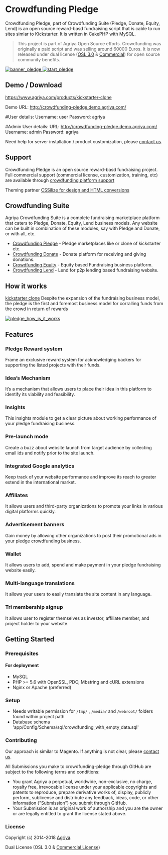 # Crowdfunding Pledge

Crowdfunding Pledge, part of Crowdfunding Suite (Pledge, Donate, Equity, Lend) is an open source reward-basd fundraising script that is cable to run sites simlar to Kickstarter. It is written in CakePHP with MySQL.

> This project is part of Agriya Open Source efforts. Crowdfunding was originally a paid script and was selling around 60000 Euros. It is now released under dual license ([OSL 3.0](https://www.agriya.com/resources) & [Commercial](https://www.agriya.com/products/kickstarter-clone)) for open source community benefits.

[![banner_pledge](https://user-images.githubusercontent.com/4700341/51888284-a0328500-23bc-11e9-9b56-e86818d931d1.png)
![start_pledge](https://user-images.githubusercontent.com/4700341/51888295-a58fcf80-23bc-11e9-9042-09e9beee03b1.png)](https://www.agriya.com/products/kickstarter-clone)

## Demo / Download

https://www.agriya.com/products/kickstarter-clone

Demo URL: http://crowdfunding-pledge.demo.agriya.com/

#User details:
Username: user
Password: agriya

#Admin User details:
URL: http://crowdfunding-pledge.demo.agriya.com/
Username:   admin
Password: agriya

Need help for server installation / product customization, please [contact us](https://www.agriya.com/contact).


## Support

Crowdfunding Pledge is an open source reward-basd fundraising project. Full commercial support (commercial license, customization, training, etc) are available through [crowdfunding  platform support](https://www.agriya.com/products/kickstarter-clone)

Theming partner [CSSilize for design and HTML conversions](http://cssilize.com/)

## Crowdfunding Suite

Agriya Crowdfunding Suite is a complete fundraising marketplace platform that caters to Pledge, Donate, Equity, Lend business models. Any website can be built in combination of these modules, say with Pledge and Donate, or with all, etc.

* [Crowdfunding Pledge](https://github.com/agriya/crowdfunding-pledge) - Pledge marketplaces like or clone of kickstarter etc.
* [Crowdfunding Donate](https://github.com/agriya/crowdfunding-donate) - Donate platform for receiving and giving donations.
* [Crowdfunding Equity](https://github.com/agriya/crowdfunding-equity) - Equity based Fundraising business platform.
* [Crowdfunding Lend](https://github.com/agriya/crowdfunding-lend) -  Lend for p2p lending based fundraising website.



## How it works

[kickstarter clone](https://www.agriya.com/products/kickstarter-clone) Despite the expansion of the fundraising business model, the pledge is the first and foremost business model for corralling funds from the crowd in return of rewards

[![pledge_how_is_it_works](https://user-images.githubusercontent.com/4700341/51888299-a7f22980-23bc-11e9-90f2-e54b5d4f512d.png)](https://www.agriya.com/products/kickstarter-clone)

## Features

### Pledge Reward system

Frame an exclusive reward system for acknowledging backers for supporting the listed projects with their funds.

### Idea’s Mechanism

It’s a mechanism that allows users to place their idea in this platform to identify its viability and feasibility.

### Insights

This insights module to get a clear picture about working performance of your pledge fundraising business.

### Pre-launch mode

Create a buzz about website launch from target audience by collecting email ids and notify prior to the site launch.

### Integrated Google analytics

Keep track of your website performance and improve its reach to greater extend in the international market.

### Affiliates

It allows users and third-party organizations to promote your links in various digital platforms quickly.

### Advertisement banners

Gain money by allowing other organizations to post their promotional ads in your pledge crowdfunding business.

### Wallet

It allows users to add, spend and make payment in your pledge fundraising website easily.

### Multi-language translations

It allows your users to easily translate the site content in any language.

### Tri membership signup

It allows user to register themselves as investor, affiliate member, and project holder to your website.

## Getting Started

### Prerequisites

#### For deployment

* MySQL
* PHP >= 5.6 with OpenSSL, PDO, Mbstring and cURL extensions
* Nginx or Apache (preferred)

### Setup

* Needs writable permission for `/tmp/` , `/media/` and `/webroot/` folders found within project path
* Database schema 'app/Config/Schema/sql/crowdfunding_with_empty_data.sql'

### Contributing

Our approach is similar to Magento. If anything is not clear, please [contact us](https://www.agriya.com/contact).

All Submissions you make to crowdfunding-pledge through GitHub are subject to the following terms and conditions:

* You grant Agriya a perpetual, worldwide, non-exclusive, no charge, royalty free, irrevocable license under your applicable copyrights and patents to reproduce, prepare derivative works of, display, publicly perform, sublicense and distribute any feedback, ideas, code, or other information ("Submission") you submit through GitHub.
* Your Submission is an original work of authorship and you are the owner or are legally entitled to grant the license stated above.


### License

Copyright (c) 2014-2018 [Agriya](https://www.agriya.com/).

Dual License (OSL 3.0 & [Commercial License](https://www.agriya.com/contact))
